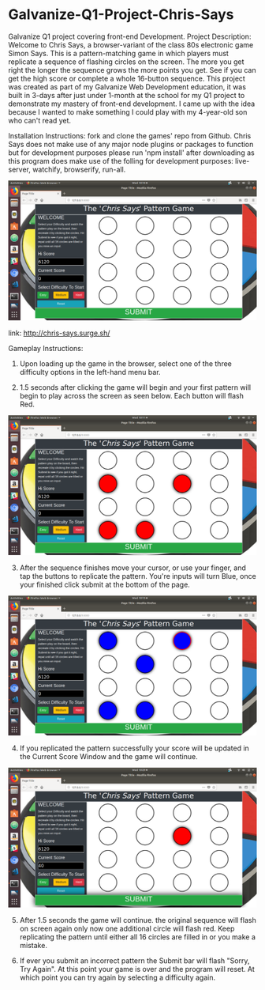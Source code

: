 # Galvanize-Q1-Project-Chris-Says
Galvanize Q1 project covering front-end Development.
Project Description:
Welcome to Chris Says, a browser-variant of the class 80s electronic game Simon Says. This is a pattern-matching game in which players must replicate a sequence of flashing circles on the screen. The more you get right the longer the sequence grows the more points you get. See if you can get the high score or complete a whole 16-button sequence. This project was created as part of my Galvanize Web Development education, it was built in 3-days after just under 1-month at the school for my Q1 project to demonstrate my mastery of front-end development. I came up with the idea because I wanted to make something I could play with my 4-year-old son who can't read yet.

Installation Instructions:
fork and clone the games' repo from Github. Chris Says does not make use of any major node plugins or packages to function but for development purposes please run 'npm install' after downloading as this program does make use of the folling for development purposes: live-server, watchify, browserify, run-all.

![Starter Screen](images/Screenshot-Home.png)

link: http://chris-says.surge.sh/ 

Gameplay Instructions:
1. Upon loading up the game in the browser, select one of the three difficulty options in the left-hand menu bar.

2. 1.5 seconds after clicking the game will begin and your first pattern will begin to play across the screen as seen below. Each button will flash Red.

![Game in Play](images/Screenshot-Running.png)

3. After the sequence finishes move your cursor, or use your finger, and tap the buttons to replicate the pattern. You're inputs will turn Blue, once your finished click submit at the bottom of the page.

![Entering Answer](images/Screenshot-Answer.png)

4. If you replicated the pattern successfully your score will be updated in the Current Score Window and the game will continue. 

![Successful Score](images/Screenshot-Scored.png)

5. After 1.5 seconds the game will continue. the original sequence will flash on screen again only now one additional circle will flash red. Keep replicating the pattern until either all 16 circles are filled in or you make a mistake.

6. If ever you submit an incorrect pattern the Submit bar will flash "Sorry, Try Again". At this point your game is over and the program will reset. At which point you can try again by selecting a difficulty again.